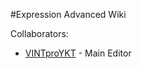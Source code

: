 #Expression Advanced Wiki

Collaborators:

* [VINTproYKT](https://github.com/VINTproYKT) - Main Editor